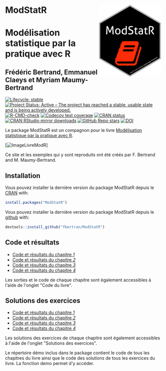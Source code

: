 <!-- README.md is generated from README.Rmd. Please edit that file -->


# ModStatR <img src="man/figures/logo.png" align="right" width="200"/>

# Modélisation statistique par la pratique avec R
## Frédéric Bertrand, Emmanuel Claeys et Myriam Maumy-Bertrand

<!-- badges: start -->
[![Lifecycle: stable](https://img.shields.io/badge/lifecycle-stable-green.svg)](https://lifecycle.r-lib.org/articles/stages.html)
[![Project Status: Active – The project has reached a stable, usable state and is being actively developed.](https://www.repostatus.org/badges/latest/active.svg)](https://www.repostatus.org/#active)
[![R-CMD-check](https://github.com/fbertran/ModStatR/workflows/R-CMD-check/badge.svg)](https://github.com/fbertran/ModStatR/actions)
[![Codecov test coverage](https://codecov.io/gh/fbertran/ModStatR/branch/master/graph/badge.svg)](https://codecov.io/gh/fbertran/ModStatR?branch=master)
[![CRAN status](https://www.r-pkg.org/badges/version/ModStatR)](https://cran.r-project.org/package=ModStatR)
[![CRAN RStudio mirror downloads](https://cranlogs.r-pkg.org/badges/ModStatR)](https://cran.r-project.org/package=ModStatR)
[![GitHub Repo stars](https://img.shields.io/github/stars/fbertran/ModStatR?style=social)](https://github.com/fbertran/ModStatR/)
[![DOI](https://zenodo.org/badge/204068588.svg)](https://zenodo.org/badge/latestdoi/204068588)
<!-- badges: end -->

Le package ModStatR est un compagnon pour le livre [Modélisation statistique par la pratique avec R](https://www.dunod.com/sciences-techniques/modelisation-statistique-par-pratique-avec-r-cours-et-exercices-corriges).


[![ImageLivreModR](https://www.dunod.com/sites/default/files/styles/principal_desktop/public/thumbnails/image/9782100793525-001-X.jpeg)]

Ce site et les exemples qui y sont reproduits ont été créés par F. Bertrand and M. Maumy-Bertrand.

## Installation

Vous pouvez installer la dernière version du package ModStatR depuis le [CRAN](https://CRAN.R-project.org) with:


``` r
install.packages("ModStatR")
```

Vous pouvez installer la dernière version du package ModStatR depuis le [github](https://github.com) with:


``` r
devtools::install_github("fbertran/ModStatR")
```

## Code et résultats

* [Code et résultats du chapitre *1*](https://fbertran.github.io/ModStatR/articles/Chapitre1.html)
* [Code et résultats du chapitre *2*](https://fbertran.github.io/ModStatR/articles/Chapitre2.html)
* [Code et résultats du chapitre *3*](https://fbertran.github.io/ModStatR/articles/Chapitre3.html)
* [Code et résultats du chapitre *4*](https://fbertran.github.io/ModStatR/articles/Chapitre4.html)

Les sorties et le code de chaque chapitre sont également accessibles à l'aide de l'onglet "Code du livre".

## Solutions des exercices

* [Code et résultats du chapitre *1*](https://fbertran.github.io/ModStatR/articles/SolChapitre1.html)
* [Code et résultats du chapitre *2*](https://fbertran.github.io/ModStatR/articles/SolChapitre2.html)
* [Code et résultats du chapitre *3*](https://fbertran.github.io/ModStatR/articles/SolChapitre3.html)
* [Code et résultats du chapitre *4*](https://fbertran.github.io/ModStatR/articles/SolChapitre4.html)

Les solutions des exercices de chaque chapitre sont également accessibles à l'aide de l'onglet "Solutions des exercices".


Le répertoire démo inclus dans le package contient le code de tous les chapitres du livre ainsi que le code des solutions de tous les exercices du livre. La fonction demo permet d'y accéder.
